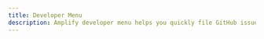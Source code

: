```yaml
---
title: Developer Menu
description: Amplify developer menu helps you quickly file GitHub issues with critical information (environment and device information) automatically added to the issue description. Learn how to setup, activate, and use the developer menu.
---
```


<inline-fragment platform="ios" src="~/lib/debugging/fragments/native_common/dev-menu/common.md"></inline-fragment>
